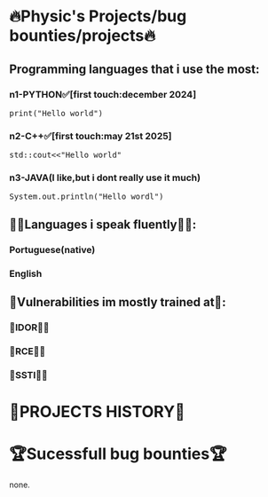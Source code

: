 # **🔥Physic's Projects/bug bounties/projects🔥**

## Programming languages that i use the most:
### n1-PYTHON✅[first touch:december 2024]
<pre>print("Hello world")</pre>
### n2-C++✅[first touch:may 21st 2025]
<pre>std::cout<<"Hello world"</pre>
### n3-JAVA(I like,but i dont really use it much)
<pre>System.out.println("Hello wordl")</pre>

## 👨‍🎓Languages i speak fluently👨‍🎓:
### Portuguese(native)
### English

## 🎃Vulnerabilities im mostly trained at🎃:
### 💎**IDOR**💎🥇
### 💎**RCE**💎🥈
### 💎**SSTI**💎🥉

# **🧬PROJECTS HISTORY🧬**

# **🏆Sucessfull bug bounties**🏆
none.



